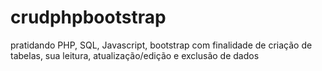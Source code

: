 # crudphpbootstrap

pratidando PHP, SQL,  Javascript, bootstrap com finalidade de  criação de tabelas, sua leitura, atualização/edição e exclusão de dados
